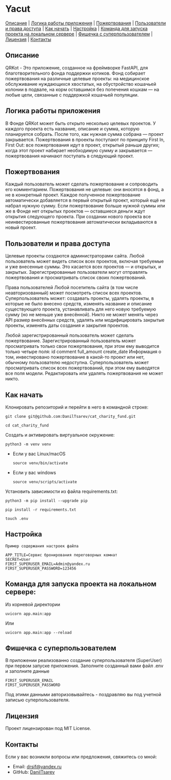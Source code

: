 # Yacut

[Описание](#описание) | [Логика работы приложения](#логика-работы-приложения) | [Пожертвования](#пожертвования) | [Пользователи и права доступа](#пользователи-и-права-доступа) | [Как начать](#Как-начать) | [Настройка](#Настройка) | [Команда для запуска проекта на локальном сервере](#команда-для-запуска-проекта-на-локальном-сервере) | [Фишечка с суперпользователем](#фишечка-с-суперпользователем) | [Лицензия](#лицензия) | [Контакты](#контакты)

## Описание 
QRKot - Это приложение, созданное на фреймворке FastAPI, для благотворительного фонда поддержки котиков.
Фонд собирает пожертвования на различные целевые проекты: на медицинское обслуживание нуждающихся хвостатых, на обустройство кошачьей колонии в подвале, на корм оставшимся без попечения кошкам — на любые цели, связанные с поддержкой кошачьей популяции.

## Логика работы приложения
В Фонде QRKot может быть открыто несколько целевых проектов. У каждого проекта есть название, описание и сумма, которую планируется собрать. После того, как нужная сумма собрана — проект закрывается.
Пожертвования в проекты поступают по принципу First In, First Out: все пожертвования идут в проект, открытый раньше других; когда этот проект набирает необходимую сумму и закрывается — пожертвования начинают поступать в следующий проект.

## Пожертвования
Каждый пользователь может сделать пожертвование и сопроводить его комментарием. Пожертвования не целевые: они вносятся в фонд, а не в конкретный проект. Каждое полученное пожертвование автоматически добавляется в первый открытый проект, который ещё не набрал нужную сумму. Если пожертвование больше нужной суммы или же в Фонде нет открытых проектов — оставшиеся деньги ждут открытия следующего проекта. При создании нового проекта все неинвестированные пожертвования автоматически вкладываются в новый проект.

## Пользователи и права доступа
Целевые проекты создаются администраторами сайта. 
Любой пользователь может видеть список всех проектов, включая требуемые и уже внесенные суммы. Это касается всех проектов — и открытых, и закрытых.
Зарегистрированные пользователи могут отправлять пожертвования и просматривать список своих пожертвований.

Права пользователей
Любой посетитель сайта (в том числе неавторизованный) может посмотреть список всех проектов.
Суперпользователь может: 
создавать проекты,
удалять проекты, в которые не было внесено средств,
изменять название и описание существующего проекта, устанавливать для него новую требуемую сумму (но не меньше уже внесённой).
Никто не может менять через API размер внесённых средств, удалять или модифицировать закрытые проекты, изменять даты создания и закрытия проектов.

Любой зарегистрированный пользователь может сделать пожертвование.
Зарегистрированный пользователь может просматривать только свои пожертвования, при этом ему выводится только четыре поля:
id
comment
full_amount
create_date
Информация о том, инвестировано пожертвование в какой-то проект или нет, обычному пользователю недоступна.
Суперпользователь может просматривать список всех пожертвований, при этом ему выводятся все поля модели.
Редактировать или удалять пожертвования не может никто.

## Как начать
Клонировать репозиторий и перейти в него в командной строке:

```
git clone git@github.com:DanilTsarev/cat_charity_fund.git
```

```
cd cat_charity_fund
```

Cоздать и активировать виртуальное окружение:

```
python3 -m venv venv
```

* Если у вас Linux/macOS

    ```
    source venv/bin/activate
    ```

* Если у вас windows

    ```
    source venv/scripts/activate
    ```

Установить зависимости из файла requirements.txt:

```
python3 -m pip install --upgrade pip
```

```
pip install -r requirements.txt
```

```
touch .env
```

## Настройка
```
Пример содержания настроек файла

APP_TITLE=Сервис бронирования переговорных комнат
SECRET=User
FIRST_SUPERUSER_EMAIL=Admin@yandex.ru
FIRST_SUPERUSER_PASSWORD=123456
```

## Команда для запуска проекта на локальном сервере:
Из корневой директории
```
uvicorn app.main:app 
```
Или
```
uvicorn app.main:app --reload
```
## Фишечка с суперпользователем
В приложении реализованно создание суперпользователя (SuperUser)
при первом запуске приложения. Заполните созданный вами файл .env и заполните данные
```
FIRST_SUPERUSER_EMAIL
FIRST_SUPERUSER_PASSWORD
```
Под этими данными авторизовывайтесь - поздравляю вы под учетной записью суперпользователя.

## Лицензия
Проект лицензирован под MIT License.

## Контакты
Если у вас возникли вопросы или предложения, свяжитесь со мной:
- Email: drsif@yandex.ru
- GitHub: [DanilTsarev](https://github.com/DanilTsarev)